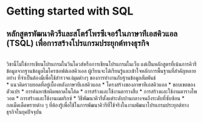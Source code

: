 # Getting started with SQL
## หลักสูตรพัฒนาคิวรีและสโตร์โพรซีเจอร์ในภาษาทีเอสคิวแอล (TSQL) เพื่อการสร้างโปรแกรมประยุกต์ทางธุรกิจ
<br>
วิชานี้ไม่ใช่การเขียนโปรแกรมในวินโดวส์หรือการเขียนโปรแกรมในเว็บ แต่เป็นหลักสูตรที่เน้นการคิวรีข้อมูลจากฐานข้อมูลไมโครซอฟต์เอสคิวเอล ผู้เรียนจะได้เรียนรู้และเข้าใจหลักการพื้นฐานที่สำคัญหลายอย่าง ที่จำเป็นต้องมีเพื่อใช้สำรวจแง่มุมต่างๆ ของการทำงานกับฐานข้อมูลสัมพันธ์

<br>
* แนวคิดรวบยอดที่อยู่เบื้องหลังภาษาทีเอสคิวแอล
* โครงสร้างของภาษาทีเอสคิวแอล
* ขอบเขตของตัวแปร
* การค้นหาข้อผิดพลาดในโค้ด
* การสร้างและใช้งานตารางสืบ
* การสร้างและใช้งานตารางไพวอต
* การสร้างและใช้งานเมตริกซ์
* วิธีพัฒนาคิวรีตั้งแต่ระดับปานกลางจนถึงระดับที่ซับซ้อน
* กลเม็ดเด็ดพรายต่าง ๆ ที่ต้องรู้เพื่อใช้ในการพัฒนาคิวรีที่ใช้จริงในงานพัฒนาโปรแกรมประยุกต์ทางธุรกิจในยุคปัจจุบัน
